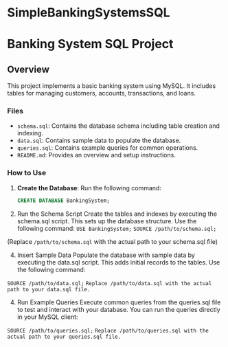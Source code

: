 # SimpleBankingSystemsSQL

# Banking System SQL Project

## Overview
This project implements a basic banking system using MySQL. It includes tables for managing customers, accounts, transactions, and loans.

### Files
- `schema.sql`: Contains the database schema including table creation and indexing.
- `data.sql`: Contains sample data to populate the database.
- `queries.sql`: Contains example queries for common operations.
- `README.md`: Provides an overview and setup instructions.

### How to Use
1. **Create the Database**: Run the following command:
   ```sql
   CREATE DATABASE BankingSystem;
2. Run the Schema Script
Create the tables and indexes by executing the schema.sql script. This sets up the database structure. Use the following command:
`USE BankingSystem;`
`SOURCE /path/to/schema.sql;`

(Replace `/path/to/schema.sql` with the actual path to your schema.sql file)

4. Insert Sample Data
Populate the database with sample data by executing the data.sql script. This adds initial records to the tables. Use the following command:

`SOURCE /path/to/data.sql;`
`Replace /path/to/data.sql with the actual path to your data.sql file.`

4. Run Example Queries
Execute common queries from the queries.sql file to test and interact with your database. You can run the queries directly in your MySQL client:

`SOURCE /path/to/queries.sql;`
`Replace /path/to/queries.sql with the actual path to your queries.sql file.`
